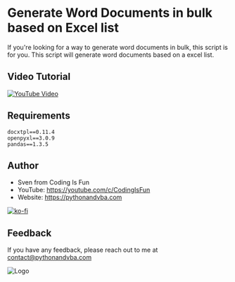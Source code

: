 # Generate Word Documents in bulk based on Excel list

If you're looking for a way to generate word documents in bulk, this script is for you. This script will generate word documents based on a excel list.

## Video Tutorial
[![YouTube Video](https://img.youtube.com/vi/Zy9sx4GvjUY/0.jpg)](https://youtu.be/Zy9sx4GvjUY)


## Requirements
```
docxtpl==0.11.4
openpyxl==3.0.9
pandas==1.3.5
```

## Author

- Sven from Coding Is Fun
- YouTube: https://youtube.com/c/CodingIsFun
- Website: https://pythonandvba.com

[![ko-fi](https://ko-fi.com/img/githubbutton_sm.svg)](https://ko-fi.com/X7X47Q0EG)

## Feedback

If you have any feedback, please reach out to me at contact@pythonandvba.com


![Logo](https://content.screencast.com/users/jubbel3/folders/Snagit/media/c42ea34b-4057-4754-96b0-e8e05c866afb/08.18.2021-19.56.png)

